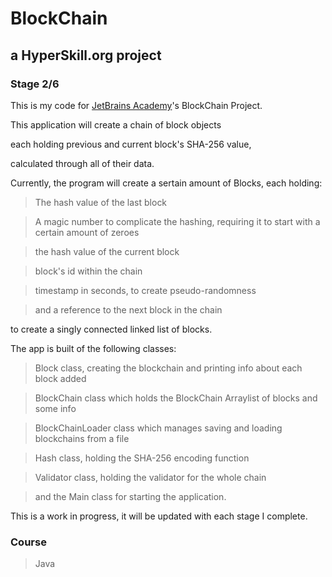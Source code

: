 # BlockChain #
## a HyperSkill.org project ##
### Stage 2/6 ###

 This is my code for [JetBrains Academy](https://hyperskill.org/)'s BlockChain Project.


 This application will create a chain of block objects

 each holding previous and current block's SHA-256 value,

 calculated through all of their data.


 Currently, the program will create a sertain amount of Blocks,
 each holding:
> The hash value of the last block

> A magic number to complicate the hashing, requiring it to start with a certain amount of zeroes

> the hash value of the current block

> block's id within the chain

> timestamp in seconds, to create pseudo-randomness

> and a reference to the next block in the chain

 to create a singly connected linked list of blocks.
 
 The app is built of the following classes:

> Block class, creating the blockchain and printing info about each block added

> BlockChain class which holds the BlockChain Arraylist of blocks and some info

> BlockChainLoader class which manages saving and loading blockchains from a file

> Hash class, holding the SHA-256 encoding function

> Validator class, holding the validator for the whole chain

> and the Main class for starting the application.

This is a work in progress, it will be updated with each stage I complete.

### Course ###

> Java
